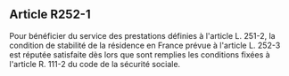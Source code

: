 ## Article R252-1

Pour bénéficier du service des prestations définies à l'article L. 251-2, la condition de stabilité de la résidence
en France prévue à l'article L. 252-3 est réputée satisfaite dès lors que sont remplies les conditions fixées à
l'article R. 111-2 du code de la sécurité sociale.

